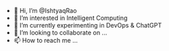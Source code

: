 - 👋 Hi, I’m @IshtyaqRao
- 👀 I’m interested in Intelligent Computing
- 🌱 I’m currently experimenting in DevOps & ChatGPT
- 💞️ I’m looking to collaborate on ...
- 📫 How to reach me ...

<!---
IshtyaqRao/IshtyaqRao is a ✨ special ✨ repository because its `README.md` (this file) appears on your GitHub profile.
You can click the Preview link to take a look at your changes.
--->

